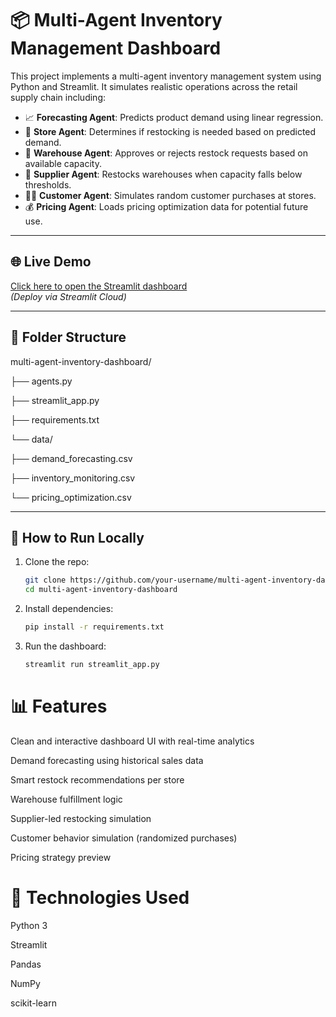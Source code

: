 # 📦 Multi-Agent Inventory Management Dashboard

This project implements a multi-agent inventory management system using Python and Streamlit. It simulates realistic operations across the retail supply chain including:

- 📈 **Forecasting Agent**: Predicts product demand using linear regression.
- 🛒 **Store Agent**: Determines if restocking is needed based on predicted demand.
- 🏬 **Warehouse Agent**: Approves or rejects restock requests based on available capacity.
- 🚛 **Supplier Agent**: Restocks warehouses when capacity falls below thresholds.
- 🧑‍💼 **Customer Agent**: Simulates random customer purchases at stores.
- 💰 **Pricing Agent**: Loads pricing optimization data for potential future use.

---

## 🌐 Live Demo
[Click here to open the Streamlit dashboard](https://your-app-name.streamlit.app/)  
*(Deploy via Streamlit Cloud)*

---

## 📁 Folder Structure

multi-agent-inventory-dashboard/

├── agents.py

├── streamlit_app.py

├── requirements.txt

└── data/

├── demand_forecasting.csv

├── inventory_monitoring.csv

└── pricing_optimization.csv


---

## 🚀 How to Run Locally

1. Clone the repo:
   ```bash
   git clone https://github.com/your-username/multi-agent-inventory-dashboard.git
   cd multi-agent-inventory-dashboard
2. Install dependencies:
   ```bash
   pip install -r requirements.txt

3. Run the dashboard:
   ```bash
   streamlit run streamlit_app.py


# 📊 Features
Clean and interactive dashboard UI with real-time analytics

Demand forecasting using historical sales data

Smart restock recommendations per store

Warehouse fulfillment logic

Supplier-led restocking simulation

Customer behavior simulation (randomized purchases)

Pricing strategy preview

# 📌 Technologies Used
Python 3

Streamlit

Pandas

NumPy

scikit-learn
